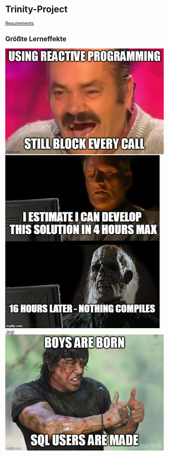 # Trinity-Project

[Requirements](https://git.thm.de/verteilte-systeme-2021-efridge/gruppe-2-trinity-project/-/blob/master/docs/requirements.md)



## Größte Lerneffekte

![](./img/reactiveprogramming.jpg)
![](./img/estimated-solution.jpg)
.jpg)
![](./img/database-dev.jpg)


